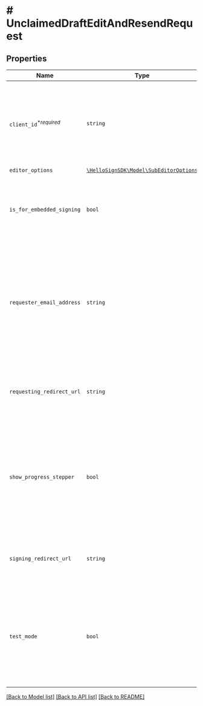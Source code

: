 # # UnclaimedDraftEditAndResendRequest



## Properties

Name | Type | Description | Notes
------------ | ------------- | ------------- | -------------
| `client_id`<sup>*_required_</sup> | ```string``` |  Client id of the app used to create the draft. Used to apply the branding and callback url defined for the app.  |  |
| `editor_options` | [```\HelloSignSDK\Model\SubEditorOptions```](SubEditorOptions.md) |    |  |
| `is_for_embedded_signing` | ```bool``` |  The request created from this draft will also be signable in embedded mode if set to `true`.  |  |
| `requester_email_address` | ```string``` |  The email address of the user that should be designated as the requester of this draft. If not set, original requester&#39;s email address will be used.  |  |
| `requesting_redirect_url` | ```string``` |  The URL you want signers redirected to after they successfully request a signature.  |  |
| `show_progress_stepper` | ```bool``` |  When only one step remains in the signature request process and this parameter is set to `false` then the progress stepper will be hidden.  |  [default to true] |
| `signing_redirect_url` | ```string``` |  The URL you want signers redirected to after they successfully sign.  |  |
| `test_mode` | ```bool``` |  Whether this is a test, the signature request created from this draft will not be legally binding if set to `true`. Defaults to `false`.  |  [default to false] |

[[Back to Model list]](../../README.md#models) [[Back to API list]](../../README.md#endpoints) [[Back to README]](../../README.md)
